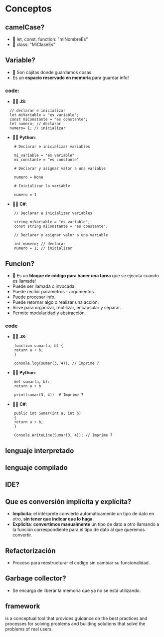 # Conceptos
<!-- Nota: leer periodicamente -->

## camelCase?

- 🦖 let, const, function: "miNombreEs"
- 🦖 class: "MiClaseEs"

## Variable?

- 🦖 Son cajitas donde guardamos cosas.
- Es un **espacio reservado en memoria** para guardar info!

### code:

- 🧑‍💻 **JS**:

```
  // declarar e inicializar
  let miVariable = "es variable";
  const miConstante = "es constante";
  let numero; // declarar
  numero= 1; // inicializar
```

- 🧑‍💻 **Python**:

```
    # Declarar e inicializar variables

    mi_variable = "es variable"
    mi_constante = "es constante"

    # Declarar y asignar valor a una variable

    numero = None

    # Inicializar la variable

    numero = 1
```

- 🧑‍💻 **C#**:

```
    // Declarar e inicializar variables

    string miVariable = "es variable";
    const string miConstante = "es constante";

    // Declarar y asignar valor a una variable

    int numero; // declarar
    numero = 1; // inicializar
```

## Funcion?

- 🦖 Es un **bloque de código para hacer una tarea** que se ejecuta cuando es llamada!
- Puede ser llamada o invocada.
- Puede recibir parámetros - argumentos.
- Puede procesar info.
- Puede retornar algo o realizar una acción.
- Sirve para organizar, reutilizar, encapsular y separar.
- Permite modularidad y abstracción.

### code

- 🧑‍💻 **JS**:

```
    function sumar(a, b) {
    return a + b;
    }

    console.log(sumar(3, 4)); // Imprime 7

```

- 🧑‍💻 **Python**:

```
    def sumar(a, b):
    return a + b

    print(sumar(3, 4))  # Imprime 7

```

- 🧑‍💻 **C#**:

```
    public int Sumar(int a, int b)
    {
    return a + b;
    }

    Console.WriteLine(Sumar(3, 4)); // Imprime 7
```

## lenguaje interpretado

## lenguaje compilado

## IDE?

## Que es conversión implícita y explícita?
- **Implícita**: el intérprete convierte automáticamente un tipo de dato en otro, **sin tener que indicar que lo haga**.
- **Explícita**: **convertimos manualmente** un tipo de dato a otro llamando a la función correspondiente para el tipo de dato al que queremos convertir.

## Refactorización
- Proceso para reestructurar el código sin cambiar su funcionalidad.

## Garbage collector?
- Se encarga de liberar la memoria que ya no se está utilizando.

## framework
 is a conceptual tool that provides guidance on the best practices and processes for solving  problems and building solutions that solve the problems of real users.